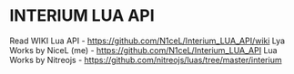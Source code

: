 # INTERIUM LUA API
Read WIKI
Lua API - https://github.com/N1ceL/Interium_LUA_API/wiki
Lya Works by NiceL (me)  - https://github.com/N1ceL/Interium_LUA_API
Lua Works by Nitreojs - https://github.com/nitreojs/luas/tree/master/interium
